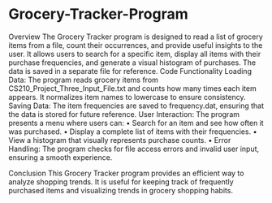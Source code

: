 # Grocery-Tracker-Program
Overview
The Grocery Tracker program is designed to read a list of grocery items from a file, count their occurrences, and provide useful insights to the user. It allows users to search for a specific item, display all items with their purchase frequencies, and generate a visual histogram of purchases. The data is saved in a separate file for reference.
Code Functionality
Loading Data: The program reads grocery items from CS210_Project_Three_Input_File.txt and counts how many times each item appears. It normalizes item names to lowercase to ensure consistency.
Saving Data: The item frequencies are saved to frequency.dat, ensuring that the data is stored for future reference.
User Interaction: The program presents a menu where users can:
•	Search for an item and see how often it was purchased.
•	Display a complete list of items with their frequencies.
•	View a histogram that visually represents purchase counts.
•	Error Handling: The program checks for file access errors and invalid user input, ensuring a smooth experience.

Conclusion
This Grocery Tracker program provides an efficient way to analyze shopping trends. It is useful for keeping track of frequently purchased items and visualizing trends in grocery shopping habits.
